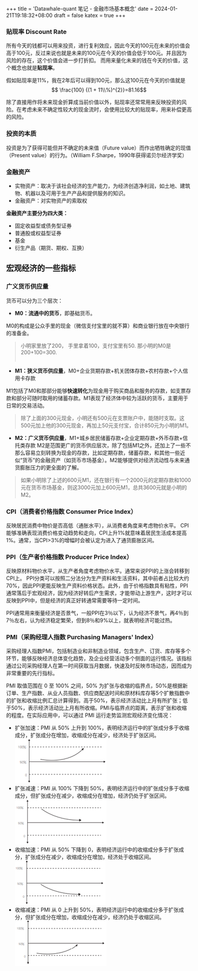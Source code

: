 +++
title = 'Datawhale-quant 笔记 - 金融市场基本概念'
date = 2024-01-21T19:18:32+08:00
draft = false
katex = true
+++

### 贴现率 Discount Rate
所有今天的钱都可以用来投资，进行复利效应，因此今天的100元在未来的价值会高于100元，反过来说也就是未来的100元在今天的价值会低于100元。并且因为风险的存在，这个价值会进一步打折扣。
而用来量化未来的钱在今天的价值，这个概念也就是**贴现率**。

假如贴现率是11%，我在2年后可以得到100元，那么这100元在今天的价值就是$$ \frac{100} {(1 + 11\\%)^{2}}=81.16$$

除了直接用作将未来现金折算成当前价值以外，贴现率还常常用来反映投资的风险。在考虑未来不确定性较大的现金流时，会使用比较大的贴现率，用来补偿更高的风险。

### 投资的本质
投资是为了获得可能但并不确定的未来值（Future value）而作出牺牲确定的现值（Present value）的行为。（William F.Sharpe，1990年获得诺贝尔经济学奖）

### 金融资产
- 实物资产：取决于该社会经济的生产能力，为经济创造净利润，如土地、建筑物、机器以及可用于生产产品和提供服务的知识。 
- 金融资产：对实物资产的索取权

**金融资产主要分为四大类：**
- 固定收益型或债务型证券
- 普通股或权益型证券
- 基金
- 衍生产品（期货、期权、互换）

## 宏观经济的一些指标
### 广义货币供应量
货币可以分为三个层次：
- **M0：流通中的货币**，即基础货币。

M0的构成是公众手里的现金（微信支付宝里的就不算）和商业银行放在中央银行的准备金。
>小明家里放了200， 手里拿着100，支付宝里有50. 那小明的M0是200+100=300.  <br /><br />

- **M1：狭义货币供应量**，M0+企业货期存款+机关团体存款+农村存款+个人信用卡存款

M1包括了M0和那部分能够**快速转化**为现金用于购买商品和服务的存款，如支票存款和部分可随时取用的储蓄存款。M1表现了经济体中较为活跃的货币，主要用于日常的交易活动。
> 除了上面的300元现金，小明还有500元在支票账户中，能随时支取。这500元加上他的300元现金，再加上50元支付宝，合计850元为小明的M1。

- **M2：广义货币供应量**，M1+城乡居民储蓄存款+企业定期存款+外币存款+信托类存款
M2是范围更广的货币供应层次，除了包括M1之外，还加上了一些不那么容易立刻转换为现金的存款，比如定期存款，储蓄存款，和其他一些近似“货币”的金融资产（如货币市场基金）。M2能够提供对经济流动性与未来通货膨胀压力的更全面的了解。
> 如果小明除了上述的600元M1，还在银行有一个2000元的定期存款和1000元在货币市场基金，则这3000元加上600元M1，总共3600元就是小明的M2。

### CPI（消费者价格指数 Consumer Price Index）
反映居民消费中物价是否高低（通胀水平），从消费者角度来考虑物价水平。
CPI能够准确表现消费价格变动趋势和走向，CPI上升1%就意味着居民生活成本提高1%。通常，当CPI>3%的增幅时会被认定为进入了通货膨胀区间。

### PPI（生产者价格指数 Producer Price Index）
反映原材料物价水平，从生产者角度考虑物价水平。通常来说PPI的上涨会转移到CPI上。
PPI分类可以按照二分法分为生产资料和生活资料，其中前者占比较大约70%，因此PPI更能反映生产资料价格状态。此外，由于价格指数具有粘性，PPI通常落后于宏观经济，因为经济好转后产生需求，才能带动上游生产，这时才可以反映到PPI中，但是经济的真正好转通常需要等待一定时间。

PPI通常用来衡量经济是否景气，一般PPI在3％以下，认为经济不景气，再4％到7％左右，认为经济稳定繁荣，但到8％和9%以上，就表明经济可能过热。

### PMI（采购经理人指数 Purchasing Managers' Index）
采购经理人指数PMI，包括制造业和非制造业领域，包含生产、订货、库存等多个环节，能够反映经济总体变化趋势，及企业经营活动多个侧面的运行情况。该指标通过公司采购经理人在第一时间获取当月数据，快速及时反映市场动态，因而成为非常重要的先行指标。

PMI 取值范围在 0 至 100% 之间，50% 为扩张与收缩的临界点，50%是根据新订单、生产指数、从业人员指数、供应商配送时间和原材料库存等5个扩散指数中的扩张和收缩比例汇总计算得到。高于50%，表示经济活动比上月有所扩张；低于50%，表示经济活动比上月有所收缩。PMI与临界点的距离，表示扩张和收缩的程度。在实际应用中，可以通过 PMI 运行走势监测宏观经济变化情况：
- 扩张加速：PMI 从 50% 上升到 100%，表明经济运行中的扩张成分多于收缩成分，扩张成分在增加，收缩成分在减少，经济处于扩张区间。
![](/img/finance_01/ch02_2.1_04.png)
- 扩张减速：PMI 从 100% 下降到 50%，表明经济运行中的扩张成分多于收缩成分，但扩张成分在减少，收缩成分在增加，经济仍处于扩张区间。
![](/img/finance_01/ch02_2.1_05.png)
- 收缩加速：PMI 从 50% 下降到 0，表明经济运行中的收缩成分多于扩张成分，扩张成分在减少，收缩成分在增加，经济处于收缩区间。
![](/img/finance_01/ch02_2.1_06.png)
- 收缩减速：PMI 从 0 上升到 50%，表明经济运行中的收缩成分多于扩张成分，但扩张成分在增加，收缩成分在减少，经济仍处于收缩区间。
![](/img/finance_01/ch02_2.1_07.png)